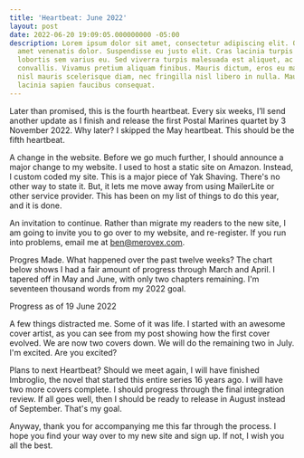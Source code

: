 ```yaml
---
title: 'Heartbeat: June 2022'
layout: post
date: 2022-06-20 19:09:05.000000000 -05:00
description: Lorem ipsum dolor sit amet, consectetur adipiscing elit. Quisque sit
  amet venenatis dolor. Suspendisse eu justo elit. Cras lacinia turpis nulla, nec
  lobortis sem varius eu. Sed viverra turpis malesuada est aliquet, ac laoreet Leo
  convallis. Vivamus pretium aliquam finibus. Mauris dictum, eros eu malesuada imperdiet,
  nisl mauris scelerisque diam, nec fringilla nisl libero in nulla. Mauris eget massa
  lacinia sapien faucibus consequat.
---
```

Later than promised, this is the fourth heartbeat. Every six weeks, I’ll send another update as I finish and release the first Postal Marines quartet by 3 November 2022. Why later? I skipped the May heartbeat. This should be the fifth heartbeat.

A change in the website. Before we go much further, I should announce a major change to my website. I used to host a static site on Amazon. Instead, I custom coded my site. This is a major piece of Yak Shaving. There's no other way to state it. But, it lets me move away from using MailerLite or other service provider. This has been on my list of things to do this year, and it is done.

An invitation to continue. Rather than migrate my readers to the new site, I am going to invite you to go over to my website, and re-register. If you run into problems, email me at ben@merovex.com.

Progres Made. What happened over the past twelve weeks? The chart below shows I had a fair amount of progress through March and April. I tapered off in May and June, with only two chapters remaining. I'm seventeen thousand words from my 2022 goal.


Progress as of 19 June 2022


A few things distracted me. Some of it was life. I started with an awesome cover artist, as you can see from my post showing how the first cover evolved. We are now two covers down. We will do the remaining two in July. I'm excited. Are you excited?

Plans to next Heartbeat? Should we meet again, I will have finished Imbroglio, the novel that started this entire series 16 years ago. I will have two more covers complete. I should progress through the final integration review. If all goes well, then I should be ready to release in August instead of September. That's my goal.

Anyway, thank you for accompanying me this far through the process. I hope you find your way over to my new site and sign up. If not, I wish you all the best.
